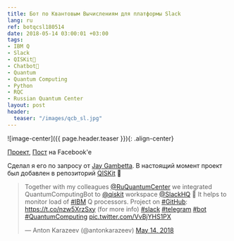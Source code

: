 ```yaml
---
title: Бот по Квантовым Вычислениям для платформы Slack
lang: ru
ref: botqcsl180514
date: 2018-05-14 03:00:01 +03:00
tags:
- IBM Q
- Slack
- QISKit💫
- Chatbot🤖
- Quantum
- Quantum Computing
- Python
- RQC
- Russian Quantum Center
layout: post
header:
  teaser: "/images/qcb_sl.jpg"
---
```


![image-center]({{ page.header.teaser }}){: .align-center}

[Проект](https://github.com/RQC-QApp/QuantumComputingBot), [Пост](https://www.facebook.com/anton.karazeev/posts/1686285154826279) на Facebook'e

Сделал я его по запросу от [Jay Gambetta](https://www.ibm.com/ibm/ideasfromibm/us/ibm_fellows/2018/ibm-fellow-jay-gambetta.html). В настоящий момент проект был добавлен в репозиторий [QISKit](https://github.com/Qiskit/qiskit-slack-bot) 🎉

<blockquote class="twitter-tweet"><p lang="en" dir="ltr">Together with my colleagues <a href="https://twitter.com/RuQuantumCenter?ref_src=twsrc%5Etfw">@RuQuantumCenter</a> we integrated QuantumComputingBot to <a href="https://twitter.com/qiskit?ref_src=twsrc%5Etfw">@qiskit</a> workspace <a href="https://twitter.com/SlackHQ?ref_src=twsrc%5Etfw">@SlackHQ</a> 🎉 It helps to monitor load of <a href="https://twitter.com/hashtag/IBM?src=hash&amp;ref_src=twsrc%5Etfw">#IBM</a> Q processors. Project on <a href="https://twitter.com/hashtag/GitHub?src=hash&amp;ref_src=twsrc%5Etfw">#GitHub</a>: <a href="https://t.co/nzw5XrzSxy">https://t.co/nzw5XrzSxy</a> (for more info) <a href="https://twitter.com/hashtag/slack?src=hash&amp;ref_src=twsrc%5Etfw">#slack</a> <a href="https://twitter.com/hashtag/telegram?src=hash&amp;ref_src=twsrc%5Etfw">#telegram</a> <a href="https://twitter.com/hashtag/bot?src=hash&amp;ref_src=twsrc%5Etfw">#bot</a> <a href="https://twitter.com/hashtag/QuantumComputing?src=hash&amp;ref_src=twsrc%5Etfw">#QuantumComputing</a> <a href="https://t.co/VvBjYHS1PX">pic.twitter.com/VvBjYHS1PX</a></p>&mdash; Anton Karazeev (@antonkarazeev) <a href="https://twitter.com/antonkarazeev/status/996001126964252672?ref_src=twsrc%5Etfw">May 14, 2018</a></blockquote> <script async src="https://platform.twitter.com/widgets.js" charset="utf-8"></script>
